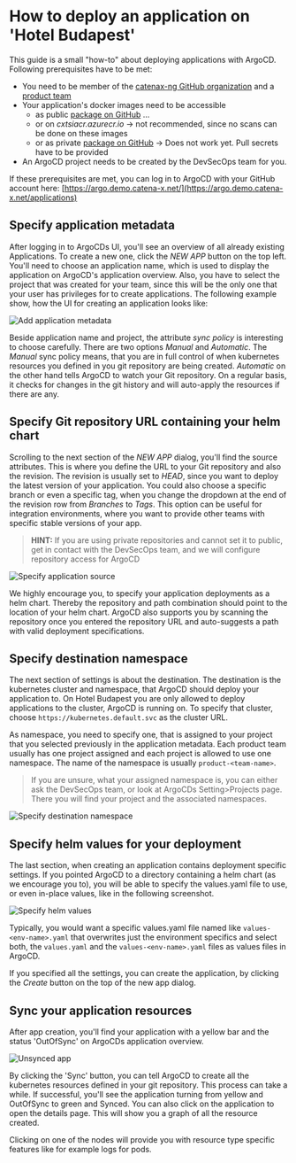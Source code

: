 # How to deploy an application on 'Hotel Budapest'

This guide is a small "how-to" about deploying applications with ArgoCD.
Following prerequisites have to be met:

- You need to be member of the [catenax-ng GitHub organization](https://github.com/catenax-ng) and a [product team](https://github.com/orgs/catenax-ng/teams)
- Your application's docker images need to be accessible
  - as public [package on GitHub](https://github.com/orgs/catenax-ng/packages) ...
  - or on _cxtsiacr.azurecr.io_ -> not recommended, since no scans can be done on these images
  - or as private [package on GitHub](https://github.com/orgs/catenax-ng/packages) -> Does not work yet. Pull secrets have to be provided
- An ArgoCD project needs to be created by the DevSecOps team for you.

If these prerequisites are met, you can log in to ArgoCD with your GitHub account here: [https://argo.demo.catena-x.net/](https://argo.demo.catena-x.net/applications)

## Specify application metadata

After logging in to ArgoCDs UI, you'll see an overview of all already existing Applications. To create a new one, click the
_NEW APP_ button on the top left. You'll need to choose an application name, which is used to display the application on
ArgoCD's application overview. Also, you have to select the project that was created for your team, since this will be the
only one that your user has privileges for to create applications. The following example show, how the UI for creating an
application looks like:

![Add application metadata](assets/new_application_metadata.png)

Beside application name and project, the attribute _sync policy_ is interesting to choose carefully. There are two options
_Manual_ and _Automatic_. The _Manual_ sync policy means, that you are in full control of when kubernetes resources you defined
in you git repository are being created. _Automatic_ on the other hand tells ArgoCD to watch your Git repository.
On a regular basis, it checks for changes in the git history and will auto-apply the resources if there are any.

## Specify Git repository URL containing your helm chart

Scrolling to the next section of the _NEW APP_ dialog, you'll find the source attributes. This is where you define the
URL to your Git repository and also the revision. The revision is usually set to _HEAD_, since you want to deploy the latest
version of your application. You could also choose a specific branch or even a specific tag, when you change the
dropdown at the end of the revision row from _Branches_ to _Tags_. This option can be useful for integration environments,
where you want to provide other teams with specific stable versions of your app.

> __HINT:__ If you are using private repositories and cannot set it to public, get in contact with the DevSecOps team, and we will
> configure repository access for ArgoCD

![Specify application source](assets/new_application_source.png)

We highly encourage you, to specify your application deployments as a helm chart. Thereby the repository and path combination
should point to the location of your helm chart.
ArgoCD also supports you by scanning the repository once you entered the repository URL and auto-suggests a path with
valid deployment specifications.

## Specify destination namespace

The next section of settings is about the destination. The destination is the kubernetes cluster and namespace, that ArgoCD
should deploy your application to. On Hotel Budapest you are only allowed to deploy applications to the cluster, ArgoCD is running on.
To specify that cluster, choose ```https://kubernetes.default.svc``` as the cluster URL.

As namespace, you need to specify one, that is assigned to your project that you selected previously in the application metadata.
Each product team usually has one project assigned and each project is allowed to use one namespace. The name of the namespace
is usually ```product-<team-name>```.

> If you are unsure, what your assigned namespace is, you can either ask the DevSecOps team, or look at ArgoCDs Setting>Projects
> page. There you will find your project and the associated namespaces.

![Specify destination namespace](assets/new_application_destination.png)

## Specify helm values for your deployment

The last section, when creating an application contains deployment specific settings. If you pointed ArgoCD to a directory
containing a helm chart (as we encourage you to), you will be able to specify the values.yaml file to use,
or even in-place values, like in the following screenshot.

![Specify helm values](assets/new_application_helm_values.png)

Typically, you would want a specific values.yaml file named like ```values-<env-name>.yaml``` that overwrites just the
environment specifics and select both, the ```values.yaml``` and the ```values-<env-name>.yaml``` files as values files in ArgoCD.

If you specified all the settings, you can create the application, by clicking the _Create_ button on the top of the new app dialog.

## Sync your application resources

After app creation, you'll find your application with a yellow bar and the status 'OutOfSync' on ArgoCDs application overview.

![Unsynced app](assets/new_application_unsynced_app.png)

By clicking the 'Sync' button, you can tell ArgoCD to create all the kubernetes resources defined in your git repository.
This process can take a while. If successful, you'll see the application turning from yellow and OutOfSync to
green and Synced. You can also click on the application to open the details page.
This will show you a graph of all the resource created.

Clicking on one of the nodes will provide you with resource type specific features like for example logs for pods.
